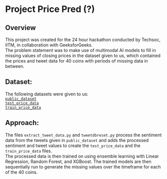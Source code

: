 # Project Price Pred (?)
## Overview
This project was created for the 24 hour hackathon conducted by Techsoc, IITM, in collaboration with GeeksforGeeks.</br>
The problem statement was to make use of multimodal AI models to fill in missing values of closing prices in the dataset given to us, which contained the prices and tweet data for 40 coins with periods of missing data in between.</br>
## Dataset:
The following datasets were given to us:</br>
[`public_dataset`](https://drive.google.com/drive/folders/1D8P_FbvU3pNVz6IGnWXXEAdn7FQGFnbk?usp=drive_link)</br>
[`test_price_data`](https://drive.google.com/drive/folders/12KBPtgpdEQreae4hCTbD77ko3vHYY3HC?usp=drive_link)</br>
[`train_price_data`](https://drive.google.com/drive/folders/19UTES3MGs9gIzDtTzJ8t1L0l3AlwmU9T?usp=drive_link)</br>

## Approach:
The files `extract_tweet_data.py` and `tweetdbreset.py` process the sentiment data from the tweets given in `public_dataset` and adds the processed sentiment and tweet values to create the `test_price_data` and the `train_price_data` files.</br>
The processed data is then trained on using ensemble learning with Linear Regression, Random Forest, and XGBoost. The trained models are then sequentially run to generate the missing values over the timeframe for each of the 40 coins.</br>
